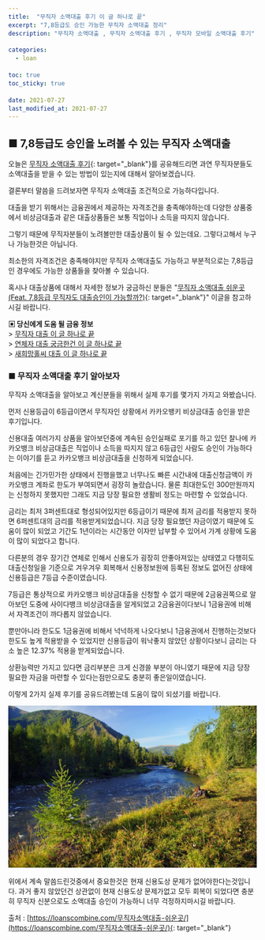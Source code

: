 ```yaml
---
title:  "무직자 소액대출 후기 이 글 하나로 끝"
excerpt: "7,8등급도 승인 가능한 무직자 소액대출 정리"
description: "무직자 소액대출 , 무직자 소액대출 후기 , 무직자 모바일 소액대출 후기"

categories:
  - loan

toc: true
toc_sticky: true
 
date: 2021-07-27
last_modified_at: 2021-07-27
---
```

## ■ 7,8등급도 승인을 노려볼 수 있는 무직자 소액대출  
오늘은 [무직자 소액대출 후기](https://loanscombine.com/무직자소액대출-쉬운곳/){: target="_blank"}를 공유해드리면 과연 무직자분들도 소액대출을 받을 수 있는 방법이 있는지에 대해서 알아보겠습니다.

결론부터 말씀을 드려보자면 무직자 소액대출 조건적으로 가능하다입니다.

대출을 받기 위해서는 금융권에서 제공하는 자격조건을 충족해야하는데 다양한 상품중에서 비상금대출과 같은 대출상품들은 보통 직업이나 소득을 따지지 않습니다.

그렇기 때문에 무직자분들이 노려볼만한 대출상품이 될 수 있는데요. 그렇다고해서 누구나 가능한것은 아닙니다.

최소한의 자격조건은 충족해야지만 무직자 소액대출도 가능하고 부분적으로는 7,8등급인 경우에도 가능한 상품들을 찾아볼 수 있습니다.

혹시나 대출상품에 대해서 자세한 정보가 궁금하신 분들은 "[무직자 소액대출 쉬운곳 (Feat. 7,8등급 무직자도 대출승인이 가능할까?)](https://loanscombine.com/무직자소액대출-쉬운곳/){: target="_blank"}" 이글을 참고하시길 바랍니다.

**▣ 당신에게 도움 될 금융 정보**  
\> [무직자 대출 이 글 하나로 끝](https://loanscombine.github.io/loan/5/)  
\> [연체자 대출 궁금한건 이 글 하나로 끝](https://loanscombine.github.io/loan/3/)  
\> [새희망홀씨 대출 이 글 하나로 끝](https://loanscombine.github.io/loan/7/)

### ■ 무직자 소액대출 후기 알아보자  
무직자 소액대출을 알아보고 계신분들을 위해서 실제 후기를 몇가지 가지고 와봤습니다.

먼저 신용등급이 6등급이면서 무직자인 상황에서 카카오뱅키 비상금대출 승인을 받은 후기입니다.

신용대출 여러가지 상품을 알아보던중에 계속된 승인실패로 포기를 하고 있던 찰나에 카카오뱅크 비상금대출은 직업이나 소득을 따지지 않고 6등급인 사람도 승인이 가능하다는 이야기를 듣고 카카오뱅크 비상금대출을 신청하게 되었습니다.

처음에는 긴가민가한 상태에서 진행을했고 너무나도 빠른 시간내에 대출신청금액이 카카오뱅크 계좌로 한도가 부여되면서 굉장히 놀랐습니다. 물론 최대한도인 300만원까지는 신청하지 못했지만 그래도 지금 당장 필요한 생활비 정도는 마련할 수 있었습니다.

금리는 최저 3퍼센트대로 형성되어있지만 6등급이기 때문에 최저 금리를 적용받지 못하면 6퍼센트대의 금리를 적용받게되었습니다. 지금 당장 필요했던 자금이였기 때문에 도움이 많이 되었고 기간도 1년이라는 시간동안 이자만 납부할 수 있어서 가계 상황에 도움이 많이 되었다고 합니다.

다른분의 경우 장기간 연체로 인해서 신용도가 굉장히 안좋아져있는 상태였고 다행히도 대출신청일을 기준으로 겨우겨우 회복해서 신용정보원에 등록된 정보도 없어진 상태에 신용등급은 7등급 수준이였습니다.

7등급은 통상적으로 카카오뱅크 비상금대출을 신청할 수 없기 때문에 2금융권쪽으로 알아보던 도중에 사이다뱅크 비상금대출을 알게되었고 2금융권이다보니 1금융권에 비해서 자격조건이 까다롭지 않았습니다.

뿐만아니라 한도도 1금융권에 비해서 넉넉하게 나오다보니 1금융권에서 진행하는것보다 한도도 높게 적용받을 수 있었지만 신용등급이 워낙좋지 않았던 상황이다보니 금리는 다소 높은 12.37% 적용을 받게되었습니다.

상환능력만 가지고 있다면 금리부분은 크게 신경쓸 부분이 아니였기 때문에 지금 당장 필요한 자금을 마련할 수 있다는점만으로도 충분히 좋은일이였습니다.

이렇게 2가지 실제 후기를 공유드려봤는데 도움이 많이 되셨기를 바랍니다.

<p style="text-align: center;"><img src="/assets/images/pt_img/21-07-27/1.jpg" title="무직자 소액대출 후기를 통해 알아보자" alt="무직자 소액대출 후기를 통해 알아보자 썸네일 이미지"></p>

위에서 계속 말씀드린것중에서 중요한것은 현재 신용도상 문제가 없어야한다는것입니다. 과거 좋지 않았던건 상관없이 현재 신용도상 문제가없고 모두 회복이 되었다면 충분히 무직자 신분으로도 소액대출 승인이 가능하니 너무 걱정하지마시길 바랍니다.

출처 : [https://loanscombine.com/무직자소액대출-쉬운곳/](https://loanscombine.com/무직자소액대출-쉬운곳/){: target="_blank"}